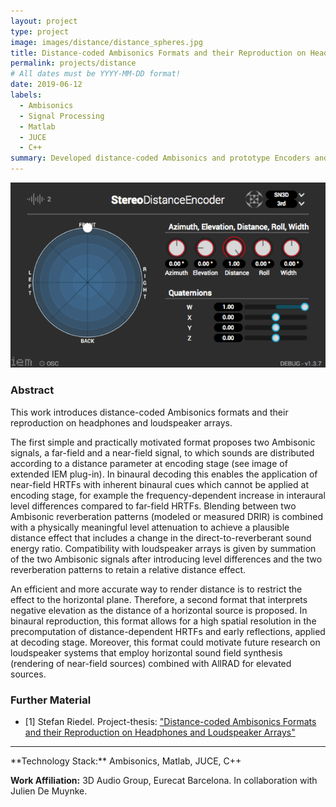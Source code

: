```yaml
---
layout: project
type: project
image: images/distance/distance_spheres.jpg
title: Distance-coded Ambisonics Formats and their Reproduction on Headphones and Loudspeaker Arrays
permalink: projects/distance
# All dates must be YYYY-MM-DD format!
date: 2019-06-12
labels:
  - Ambisonics
  - Signal Processing
  - Matlab
  - JUCE
  - C++
summary: Developed distance-coded Ambisonics and prototype Encoders and Decoders with Matlab and JUCE/C++.
---
```



<img class="ui large right floated bordered image" src="../images/distance/distance_encoder.png">


### Abstract


This work introduces distance-coded Ambisonics formats and their reproduction on headphones and loudspeaker arrays.

The first simple and practically motivated format proposes two Ambisonic signals, a far-field and a near-field signal, to which sounds are distributed according to a distance parameter at encoding stage (see image of extended IEM plug-in). In binaural decoding this enables the application of near-field HRTFs with inherent binaural cues which cannot be applied at encoding stage, for example the frequency-dependent increase in interaural level differences compared to far-field HRTFs. Blending between two Ambisonic reverberation patterns (modeled or measured DRIR) is combined with a physically meaningful level attenuation to achieve a plausible distance effect that includes a change in the direct-to-reverberant sound energy ratio. Compatibility with loudspeaker arrays is given by summation of the two Ambisonic signals after introducing level differences and the two reverberation patterns to retain a relative distance effect.

An efficient and more accurate way to render distance is to restrict the effect to the horizontal plane. Therefore, a second format that interprets negative elevation as the distance of a horizontal source is proposed. In binaural reproduction, this format allows for a high spatial resolution in the precomputation of distance-dependent HRTFs and early reflections, applied at decoding stage. Moreover, this format could motivate future research on loudspeaker systems that employ horizontal sound field synthesis (rendering of near-field sources) combined with AllRAD for elevated sources.

### Further Material
- [1] Stefan Riedel. Project-thesis: <a href="https://drive.google.com/open?id=1otwnnFGl2lz8Vx7_zucjXst-aeqBGTEd">"Distance-coded Ambisonics Formats and their Reproduction on Headphones and Loudspeaker Arrays"</a>


<hr>
**Technology Stack:** Ambisonics, Matlab, JUCE, C++

**Work Affiliation:** 3D Audio Group, Eurecat Barcelona. In collaboration with Julien De Muynke.



